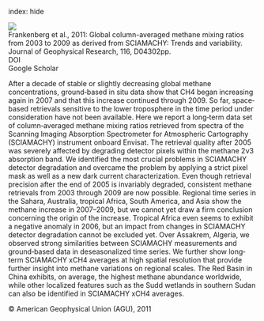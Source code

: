 index: hide

<div class="Citation">
    <div class="Citation-thumb CitationThumb-linked"  data-href="https://doi.org/10.1029/2010jd014849">
      <img src="https://static.claimspace.cloud/climate-study-static/refs/thumbs/6/Frankenberg_et_al_2011-thumb.png" />
    </div>

  <div class="Citation-body">
    <div class="Citation-text">Frankenberg et al., 2011: Global column-averaged methane mixing ratios from 2003 to 2009 as derived from SCIAMACHY: Trends and variability. <span class="Article-journal">Journal of Geophysical Research, </span><span class="Article-volume">116, </span>D04302pp.</div>
    <div class="Citation-links">
      <div class="CitationLink" data-href="https://doi.org/10.1029/2010jd014849">
        <div class="CitationLink-icon CitationLink-Doi"></div>
        <div class="CitationLink-text">DOI</div>
      </div>
      <div class="CitationLink" data-href="https://scholar.google.com/scholar?q=10.1029/2010jd014849">
        <div class="CitationLink-icon CitationLink-Scholar"></div>
        <div class="CitationLink-text">Google Scholar</div>
      </div>
    </div>
  </div>
</div>

After a decade of stable or slightly decreasing global methane concentrations, ground‐based in situ data show that CH4 began increasing again in 2007 and that this increase continued through 2009. So far, space‐based retrievals sensitive to the lower troposphere in the time period under consideration have not been available. Here we report a long‐term data set of column‐averaged methane mixing ratios retrieved from spectra of the Scanning Imaging Absorption Spectrometer for Atmospheric Cartography (SCIAMACHY) instrument onboard Envisat. The retrieval quality after 2005 was severely affected by degrading detector pixels within the methane 2ν3 absorption band. We identified the most crucial problems in SCIAMACHY detector degradation and overcame the problem by applying a strict pixel mask as well as a new dark current characterization. Even though retrieval precision after the end of 2005 is invariably degraded, consistent methane retrievals from 2003 through 2009 are now possible. Regional time series in the Sahara, Australia, tropical Africa, South America, and Asia show the methane increase in 2007–2009, but we cannot yet draw a firm conclusion concerning the origin of the increase. Tropical Africa even seems to exhibit a negative anomaly in 2006, but an impact from changes in SCIAMACHY detector degradation cannot be excluded yet. Over Assakrem, Algeria, we observed strong similarities between SCIAMACHY measurements and ground‐based data in deseasonalized time series. We further show long‐term SCIAMACHY xCH4 averages at high spatial resolution that provide further insight into methane variations on regional scales. The Red Basin in China exhibits, on average, the highest methane abundance worldwide, while other localized features such as the Sudd wetlands in southern Sudan can also be identified in SCIAMACHY xCH4 averages.

<div class="Citation-copy">
&copy; American Geophysical Union (AGU), 2011
</div>